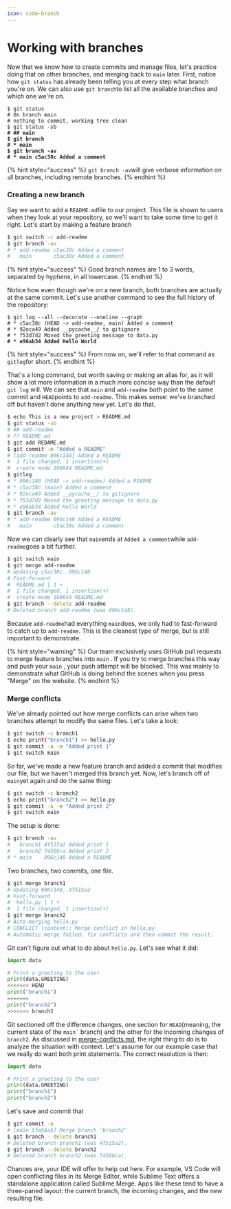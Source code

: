 ```yaml
---
icon: code-branch
---
```


# Working with branches

Now that we know how to create commits and manage files, let's practice doing that on other branches, and merging back to `main` later. First, notice how `git status` has already been telling you at every step what branch you're on. We can also use `git branch`to list all the available branches and which one we're on.&#x20;

<pre class="language-bash"><code class="lang-bash">$ git status
# On branch main
# nothing to commit, working tree clean
$ git status -sb
<strong># ## main
</strong><strong>$ git branch 
</strong><strong># * main
</strong><strong>$ git branch -av
</strong><strong># * main c5ac38c Added a comment
</strong></code></pre>

{% hint style="success" %}
`git branch -av`will give `v`erbose information on `a`ll branches, including remote branches.
{% endhint %}

### Creating a new branch

Say we want to add a `README.md`file to our project. This file is shown to users when they look at your repository, so we'll want to take some time to get it right. Let's start by making a feature branch

```bash
$ git switch -c add-readme
$ git branch -av
# * add-readme c5ac38c Added a comment
#   main       c5ac38c Added a comment
```

{% hint style="success" %}
Good branch names are 1 to 3 words, separated by hyphens, in all lowercase.
{% endhint %}

Notice how even though we're on a new branch, both branches are actually at the same commit. Let's use another command to see the full history of the repository:&#x20;

<pre class="language-bash"><code class="lang-bash">$ git log --all --decorate --oneline --graph
# * c5ac38c (HEAD -> add-readme, main) Added a comment
# * 92eca49 Added __pycache__/ to gitignore
# * f53d7d2 Moved the greeting message to data.py
<strong># * e96ab34 Added Hello World
</strong></code></pre>

{% hint style="success" %}
From now on, we'll refer to that command as `gitlog`for short.
{% endhint %}

That's a long command, but worth saving or making an alias for, as it will show a lot more information in a much more concise way than the default `git log` will. We can see that `main` and `add-readme` both point to the same commit and `HEAD`points to `add-readme`. This makes sense: we've branched off but haven't done anything new yet. Let's do that.&#x20;

```bash
$ echo This is a new project > README.md
$ git status -sb
# ## add-readme
# ?? README.md
$ git add REDAME.md
$ git commit -m "Added a README"
# [add-readme 096c148] Added a README
#  1 file changed, 1 insertion(+)
#  create mode 100644 README.md
$ gitlog
# * 096c148 (HEAD -> add-readme) Added a README
# * c5ac38c (main) Added a comment
# * 92eca49 Added __pycache__/ to gitignore
# * f53d7d2 Moved the greeting message to data.py
# * e96ab34 Added Hello World
$ git branch -av 
# * add-readme 096c148 Added a README
#   main       c5ac38c Added a comment
```

Now we can clearly see that `main`ends at `Added a comment`while `add-readme`goes a bit further.

```bash
$ git switch main
$ git merge add-readme
# Updating c5ac38c..096c148
# Fast-forward
#  README.md | 1 +
#  1 file changed, 1 insertion(+)
#  create mode 100644 README.md
$ git branch --delete add-readme
# Deleted branch add-readme (was 096c148).
```

Because `add-readme`had everything `main`does, we only had to fast-forward to catch up to `add-readme`. This is the cleanest type of merge, but is still important to demonstrate.&#x20;

{% hint style="warning" %}
Our team exclusively uses GitHub pull requests to merge feature branches into `main` . If you try to merge branches this way and push your `main` , your push attempt will be blocked. This was mainly to demonstrate what GitHub is doing behind the scenes when you press "Merge" on the website.&#x20;
{% endhint %}

### Merge conflicts

We've already pointed out how merge conflicts can arise when two branches attempt to modify the same files. Let's take a look:&#x20;

```bash
$ git switch -c branch1
$ echo print("branch1") >> hello.py
$ git commit -a -m "Added print 1"
$ git switch main
```

So far, we've made a new feature branch and added a commit that modifies our file, but we haven't merged this branch yet. Now, let's branch off of `main`yet again and do the same thing:&#x20;

```bash
$ git switch -c branch2
$ echo print("branch2") >> hello.py
$ git commit -a -m "Added print 2"
$ git switch main
```

The setup is done:&#x20;

```bash
$ git branch -av
#   branch1 4f515a2 Added print 1
#   branch2 7456bca Added print 2
# * main    096c148 Added a README
```

Two branches, two commits, one file.&#x20;

```bash
$ git merge branch1
# Updating 096c148..4f515a2
# Fast-forward
#  hello.py | 1 +
#  1 file changed, 1 insertion(+)
$ git merge branch2
# Auto-merging hello.py
# CONFLICT (content): Merge conflict in hello.py
# Automatic merge failed; fix conflicts and then commit the result.
```

Git can't figure out what to do about `hello.py`. Let's see what it did:&#x20;

```python
import data

# Print a greeting to the user
print(data.GREETING)
<<<<<<< HEAD
print("branch1") 
=======
print("branch2") 
>>>>>>> branch2
```

Git sectioned off the difference changes, one section for `HEAD`(meaning, the current state of the `` main` `` branch) and the other for the incoming changes of `branch2`. As discussed in [merge-conflicts.md](merge-conflicts.md "mention"), the right thing to do is to analyze the situation with context. Let's assume for our example case that we really do want both print statements. The correct resolution is then:&#x20;

```python
import data

# Print a greeting to the user
print(data.GREETING)
print("branch1") 
print("branch2") 
```

Let's save and commit that

```bash
$ git commit -a
# [main 5fa56a5] Merge branch 'branch2'
$ git branch --delete branch1
# Deleted branch branch1 (was 4f515a2).
$ git branch --delete branch2
# Deleted branch branch2 (was 7456bca).
```

Chances are, your IDE will offer to help out here. For example, VS Code will open conflicting files in its Merge Editor, while Sublime Text offers a standalone application called Sublime Merge. Apps like these tend to have a three-paned layout: the current branch, the incoming changes, and the new resulting file.&#x20;
